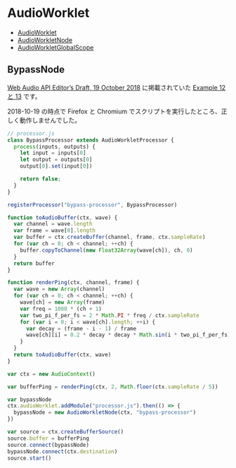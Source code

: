 # AudioWorklet
- [AudioWorklet](https://webaudio.github.io/web-audio-api/#audioworklet)
- [AudioWorkletNode](https://webaudio.github.io/web-audio-api/#audioworkletnode)
- [AudioWorkletGlobalScope](https://webaudio.github.io/web-audio-api/#audioworkletglobalscope)

## BypassNode
[Web Audio API Editor’s Draft, 19 October 2018](https://webaudio.github.io/web-audio-api/) に掲載されていた [Example 12 と 13](https://webaudio.github.io/web-audio-api/#AudioWorklet-concepts) です。

2018-10-19 の時点で Firefox と Chromium でスクリプトを実行したところ、正しく動作しませんでした。

```javascript
// processor.js
class BypassProcessor extends AudioWorkletProcessor {
  process(inputs, outputs) {
    let input = inputs[0]
    let output = outputs[0]
    output[0].set(input[0])

    return false;
  }
}

registerProcessor("bypass-processor", BypassProcessor)
```

```javascript
function toAudioBuffer(ctx, wave) {
  var channel = wave.length
  var frame = wave[0].length
  var buffer = ctx.createBuffer(channel, frame, ctx.sampleRate)
  for (var ch = 0; ch < channel; ++ch) {
    buffer.copyToChannel(new Float32Array(wave[ch]), ch, 0)
  }
  return buffer
}

function renderPing(ctx, channel, frame) {
  var wave = new Array(channel)
  for (var ch = 0; ch < channel; ++ch) {
    wave[ch] = new Array(frame)
    var freq = 1000 * (ch + 1)
    var two_pi_f_per_fs = 2 * Math.PI * freq / ctx.sampleRate
    for (var i = 0; i < wave[ch].length; ++i) {
      var decay = (frame - i - 1) / frame
      wave[ch][i] = 0.2 * decay * decay * Math.sin(i * two_pi_f_per_fs)
    }
  }
  return toAudioBuffer(ctx, wave)
}

var ctx = new AudioContext()

var bufferPing = renderPing(ctx, 2, Math.floor(ctx.sampleRate / 5))

var bypassNode
ctx.audioWorklet.addModule("processor.js").then(() => {
  bypassNode = new AudioWorkletNode(ctx, "bypass-processor")
})

var source = ctx.createBufferSource()
source.buffer = bufferPing
source.connect(bypassNode)
bypassNode.connect(ctx.destination)
source.start()
```

<div id="divBypass"></div>

<script type="module" src="06_worklet.js"></script>
